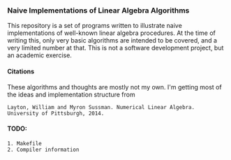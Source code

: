 ### Naive Implementations of Linear Algebra Algorithms

This repository is a set of programs written to illustrate naive implementations of
well-known linear algebra procedures. At the time of writing this, only very basic
algorithms are intended to be covered, and a very limited number at that. This is
not a software development project, but an academic exercise.

#### Citations
These algorithms and thoughts are mostly not my own. I'm getting most of the ideas and
implementation structure from

    Layton, William and Myron Sussman. Numerical Linear Algebra. University of Pittsburgh, 2014.

#### TODO:
    1. Makefile
    2. Compiler information
